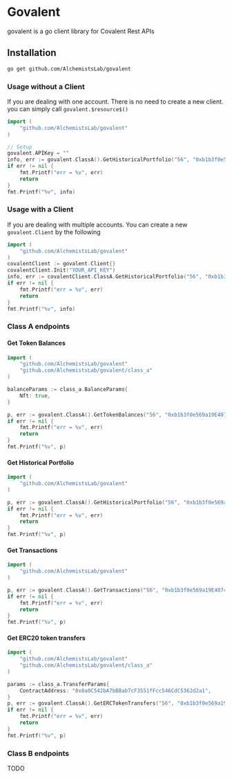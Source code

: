 # Govalent

govalent is a go client library for Covalent Rest APIs

## Installation

```sh
go get github.com/AlchemistsLab/govalent
```

### Usage without a Client

If you are dealing with one account. There is no need to create a new client. you can simply call `govalent.$resource$()`

```go
import (
	"github.com/AlchemistsLab/govalent"
)

// Setup
govalent.APIKey = ""
info, err := govalent.ClassA().GetHistoricalPortfolio("56", "0xb1b3f0e569a19E407cEb7bFAEA3486F0D9d2488B")
if err != nil {
	fmt.Printf("err = %v", err)
	return
}
fmt.Printf("%v", info)
```

### Usage with a Client

If you are dealing with multiple accounts. You can create a new `govalent.Client` by the following

```go
import (
    "github.com/AlchemistsLab/govalent"
)
covalentClient := govalent.Client{}
covalentClient.Init("YOUR_API_KEY")
info, err := covalentClient.ClassA.GetHistoricalPortfolio("56", "0xb1b3f0e569a19E407cEb7bFAEA3486F0D9d2488B")
if err != nil {
	fmt.Printf("err = %v", err)
	return
}
fmt.Printf("%v", info)
```

### Class A endpoints

#### Get Token Balances 

```go
import (
	"github.com/AlchemistsLab/govalent"
	"github.com/AlchemistsLab/govalent/class_a"
)

balanceParams := class_a.BalanceParams{
	Nft: true,
}

p, err := govalent.ClassA().GetTokenBalances("56", "0xb1b3f0e569a19E407cEb7bFAEA3486F0D9d2488B", balanceParams)
if err != nil {
	fmt.Printf("err = %v", err)
	return
}
fmt.Printf("%v", p)
```

#### Get Historical Portfolio

```go
import (
    "github.com/AlchemistsLab/govalent"
)

p, err := govalent.ClassA().GetHistoricalPortfolio("56", "0xb1b3f0e569a19E407cEb7bFAEA3486F0D9d2488B")
if err != nil {
	fmt.Printf("err = %v", err)
	return
}
fmt.Printf("%v", p)
```

#### Get Transactions

```go
import (
    "github.com/AlchemistsLab/govalent"
)

p, err := govalent.ClassA().GetTransactions("56", "0xb1b3f0e569a19E407cEb7bFAEA3486F0D9d2488B")
if err != nil {
	fmt.Printf("err = %v", err)
	return
}
fmt.Printf("%v", p)
```

#### Get ERC20 token transfers

```go
import (
    "github.com/AlchemistsLab/govalent"
    "github.com/AlchemistsLab/govalent/class_a"
)

params := class_a.TransferParams{
    ContractAddress: "0x8a0C542bA7bBBab7cF3551fFcc546CdC5362d2a1",
}
p, err := govalent.ClassA().GetERCTokenTransfers("56", "0xb1b3f0e569a19E407cEb7bFAEA3486F0D9d2488B", params)
if err != nil {
    fmt.Printf("err = %v", err)
    return
}
fmt.Printf("%v", p)
```

### Class B endpoints

TODO
